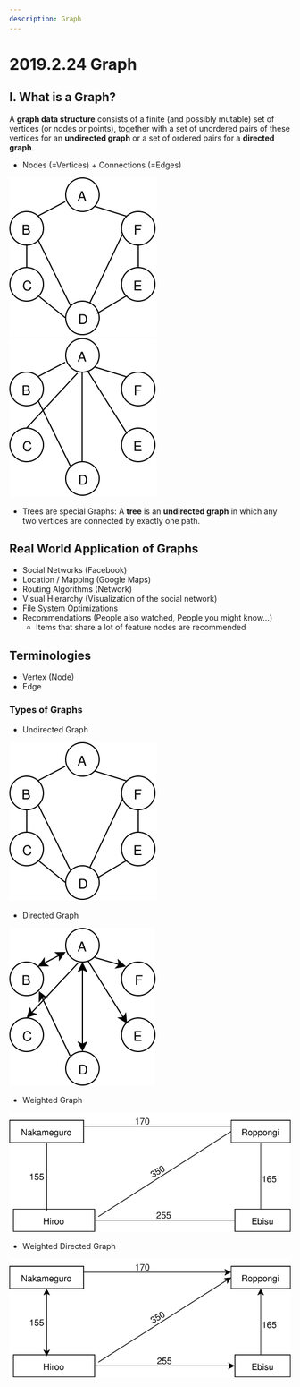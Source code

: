 ```yaml
---
description: Graph
---
```


# 2019.2.24 Graph

## I. What is a Graph?
A **graph data structure** consists of a finite (and possibly mutable)
set of vertices (or nodes or points), together with a set of unordered
pairs of these vertices for an **undirected graph** or a set of ordered
pairs for a **directed graph**.

* Nodes (=Vertices) + Connections (=Edges)
  
![Graph](graph1.svg) ![Graph](graph2.svg)

* Trees are special Graphs:
  A **tree** is an **undirected graph** in which any two vertices are
  connected by exactly one path.

## Real World Application of Graphs

- Social Networks (Facebook)
- Location / Mapping (Google Maps)
- Routing Algorithms (Network)
- Visual Hierarchy (Visualization of the social network)
- File System Optimizations
- Recommendations (People also watched, People you might know...)
    - Items that share a lot of feature nodes are recommended

## Terminologies

- Vertex (Node)
- Edge

### Types of Graphs

- Undirected Graph

![Undirected Graph](graph1.svg)

- Directed Graph

![Directed Graph](directed-graph.svg)

- Weighted Graph

![Weighted Graph](weighted-graph.svg)

- Weighted Directed Graph

![Weighted Directed Graph](weighted-directed-graph.svg)